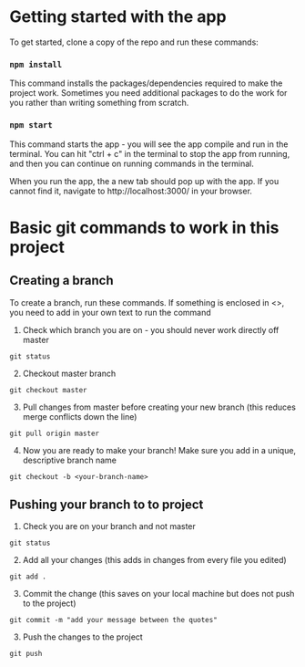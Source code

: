 # Getting started with the app

To get started, clone a copy of the repo and run these commands:

### `npm install`
This command installs the packages/dependencies required to make the project work. Sometimes you need additional packages to do the work for you rather than writing something from scratch.

### `npm start`
This command starts the app - you will see the app compile and run in the terminal. You can hit "ctrl + c" in the terminal to stop the app from running, and then you can continue on running commands in the terminal. 

When you run the app, the a new tab should pop up with the app. If you cannot find it, navigate to http://localhost:3000/ in your browser.

# Basic git commands to work in this project

## Creating a branch
To create a branch, run these commands. If something is enclosed in <>, you need to add in your own text to run the command

1. Check which branch you are on - you should never work directly off master
```console
git status
```

2. Checkout master branch
```console
git checkout master
```

3. Pull changes from master before creating your new branch (this reduces merge conflicts down the line)
```console
git pull origin master
```

4. Now you are ready to make your branch! Make sure you add in a unique, descriptive branch name
```console
git checkout -b <your-branch-name>
```

## Pushing your branch to to project
1. Check you are on your branch and not master
```console
git status
```

2. Add all your changes (this adds in changes from every file you edited)
```console
git add .
```

3. Commit the change (this saves on your local machine but does not push to the project)
```console
git commit -m "add your message between the quotes"
```

3. Push the changes to the project
```console
git push
```



